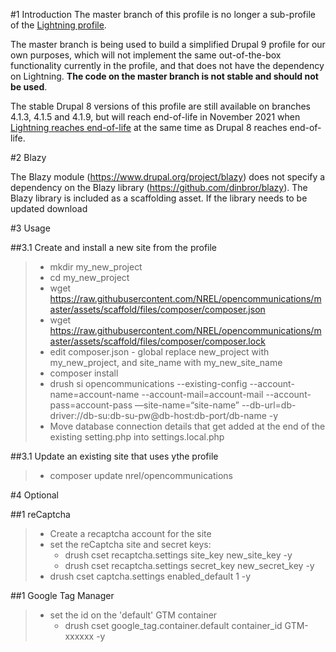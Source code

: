 #1 Introduction
The master branch of this profile is no longer a sub-profile of the <a href="https://github.com/acquia/lightning">Lightning profile</a>.

The master branch is being used to build a simplified Drupal 9 profile for our own purposes, which will not implement the same out-of-the-box functionality currently in the profile, and that does not have the dependency on Lightning. **The code on the master branch is not stable and should not be used**.

The stable Drupal 8 versions of this profile are still available on branches 4.1.3, 4.1.5 and 4.1.9, but will reach end-of-life in November 2021 when <a href="https://www.acquia.com/blog/acquia-lightning-eol-2021-acquia-cms-future">Lightning reaches end-of-life</a> at the same time as Drupal 8 reaches end-of-life.

#2 Blazy

The Blazy module (https://www.drupal.org/project/blazy) does not specify a dependency on the Blazy library (https://github.com/dinbror/blazy). The Blazy library is included as a scaffolding asset. If the library needs to be updated download

#3 Usage

##3.1 Create and install a new site from the profile

> - mkdir my_new_project<br>
> - cd my_new_project<br>
> - wget https://raw.githubusercontent.com/NREL/opencommunications/master/assets/scaffold/files/composer/composer.json<br>
> - wget https://raw.githubusercontent.com/NREL/opencommunications/master/assets/scaffold/files/composer/composer.lock<br>
> - edit composer.json - global replace new_project with my_new_project, and site_name with my_new_site_name<br>
> - composer install<br>
> - drush si opencommunications --existing-config --account-name=account-name --account-mail=account-mail --account-pass=account-pass —site-name=“site-name” --db-url=db-driver://db-su:db-su-pw@db-host:db-port/db-name -y
> - Move database connection details that get added at the end of the existing setting.php into settings.local.php

##3.1 Update an existing site that uses ythe profile

> - composer update nrel/opencommunications

#4 Optional

##1 reCaptcha
> - Create a recaptcha account for the site<br>
> - set the reCaptcha site and secret keys:<br>
>   - drush cset recaptcha.settings site_key new_site_key -y<br>
>   - drush cset recaptcha.settings secret_key new_secret_key -y<br>
> - drush cset captcha.settings enabled_default 1 -y<br>

##1 Google Tag Manager
> - set the id on the 'default' GTM container
>   - drush cset google_tag.container.default container_id GTM-xxxxxx -y<br>
